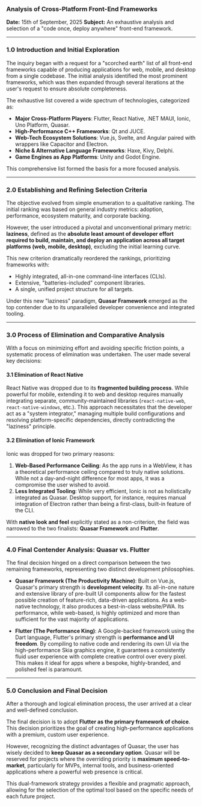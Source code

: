 ### **Analysis of Cross-Platform Front-End Frameworks**

**Date:** 15th of September, 2025
**Subject:** An exhaustive analysis and selection of a "code once, deploy anywhere" front-end framework.

---

### 1.0 Introduction and Initial Exploration

The inquiry began with a request for a "scorched earth" list of all front-end frameworks capable of producing applications for web, mobile, and desktop from a single codebase. The initial analysis identified the most prominent frameworks, which was then expanded through several iterations at the user's request to ensure absolute completeness.

The exhaustive list covered a wide spectrum of technologies, categorized as:

* **Major Cross-Platform Players**: Flutter, React Native, .NET MAUI, Ionic, Uno Platform, Quasar.
* **High-Performance C++ Frameworks**: Qt and JUCE.
* **Web-Tech Ecosystem Solutions**: Vue.js, Svelte, and Angular paired with wrappers like Capacitor and Electron.
* **Niche & Alternative Language Frameworks**: Haxe, Kivy, Delphi.
* **Game Engines as App Platforms**: Unity and Godot Engine.

This comprehensive list formed the basis for a more focused analysis.

---

### 2.0 Establishing and Refining Selection Criteria

The objective evolved from simple enumeration to a qualitative ranking. The initial ranking was based on general industry metrics: adoption, performance, ecosystem maturity, and corporate backing.

However, the user introduced a pivotal and unconventional primary metric: **laziness**, defined as the **absolute least amount of developer effort required to build, maintain, and deploy an application across all target platforms (web, mobile, desktop)**, excluding the initial learning curve.

This new criterion dramatically reordered the rankings, prioritizing frameworks with:
* Highly integrated, all-in-one command-line interfaces (CLIs).
* Extensive, "batteries-included" component libraries.
* A single, unified project structure for all targets.

Under this new "laziness" paradigm, **Quasar Framework** emerged as the top contender due to its unparalleled developer convenience and integrated tooling.

---

### 3.0 Process of Elimination and Comparative Analysis

With a focus on minimizing effort and avoiding specific friction points, a systematic process of elimination was undertaken. The user made several key decisions:

#### 3.1 Elimination of React Native
React Native was dropped due to its **fragmented building process**. While powerful for mobile, extending it to web and desktop requires manually integrating separate, community-maintained libraries (`react-native-web`, `react-native-windows`, etc.). This approach necessitates that the developer act as a "system integrator," managing multiple build configurations and resolving platform-specific dependencies, directly contradicting the "laziness" principle.

#### 3.2 Elimination of Ionic Framework
Ionic was dropped for two primary reasons:
1.  **Web-Based Performance Ceiling**: As the app runs in a WebView, it has a theoretical performance ceiling compared to truly native solutions. While not a day-and-night difference for most apps, it was a compromise the user wished to avoid.
2.  **Less Integrated Tooling**: While very efficient, Ionic is not as holistically integrated as Quasar. Desktop support, for instance, requires manual integration of Electron rather than being a first-class, built-in feature of the CLI.

With **native look and feel** explicitly stated as a non-criterion, the field was narrowed to the two finalists: **Quasar Framework** and **Flutter**.

---

### 4.0 Final Contender Analysis: Quasar vs. Flutter

The final decision hinged on a direct comparison between the two remaining frameworks, representing two distinct development philosophies.

* **Quasar Framework (The Productivity Machine)**: Built on Vue.js, Quasar's primary strength is **development velocity**. Its all-in-one nature and extensive library of pre-built UI components allow for the fastest possible creation of feature-rich, data-driven applications. As a web-native technology, it also produces a best-in-class website/PWA. Its performance, while web-based, is highly optimized and more than sufficient for the vast majority of applications.

* **Flutter (The Performance King)**: A Google-backed framework using the Dart language, Flutter's primary strength is **performance and UI freedom**. By compiling to native code and rendering its own UI via the high-performance Skia graphics engine, it guarantees a consistently fluid user experience with complete creative control over every pixel. This makes it ideal for apps where a bespoke, highly-branded, and polished feel is paramount.

---

### 5.0 Conclusion and Final Decision

After a thorough and logical elimination process, the user arrived at a clear and well-defined conclusion.

The final decision is to adopt **Flutter as the primary framework of choice**. This decision prioritizes the goal of creating high-performance applications with a premium, custom user experience.

However, recognizing the distinct advantages of Quasar, the user has wisely decided to **keep Quasar as a secondary option**. Quasar will be reserved for projects where the overriding priority is **maximum speed-to-market**, particularly for MVPs, internal tools, and business-oriented applications where a powerful web presence is critical.

This dual-framework strategy provides a flexible and pragmatic approach, allowing for the selection of the optimal tool based on the specific needs of each future project.